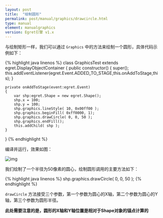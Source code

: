 ```yaml
---
layout: post
title:  "绘制圆形"
permalink: post/manual/graphics/drawcircle.html
type: manual
element: manualgraphics
version: Egret引擎 v1.x
---
```


与绘制矩形一样，我们可以通过 `Graphics` 中的方法来绘制一个圆形，具体代码示例如下：


{% highlight java linenos %}
class GraphicsTest extends egret.DisplayObjectContainer
{
    public constructor()
    {
        super();
        this.addEventListener(egret.Event.ADDED_TO_STAGE,this.onAddToStage,this);
    }

    private onAddToStage(event:egret.Event)
    {
        var shp:egret.Shape = new egret.Shape();
        shp.x = 100;
        shp.y = 100;
        shp.graphics.lineStyle( 10, 0x00ff00 );
        shp.graphics.beginFill( 0xff0000, 1);
        shp.graphics.drawCircle( 0, 0, 50 );
        shp.graphics.endFill();
        this.addChild( shp );
    }
}
{% endhighlight %}

编译并运行，效果如图：

![img]({{site.baseurl}}/assets/img/drawcircle1.png)

我们绘制了一个半径为50像素的圆心，绘制圆形调用的主要方法如下：

{% highlight java linenos %}
shp.graphics.drawCircle( 0, 0, 50 );
{% endhighlight %}

`drawCircle` 方法接受三个参数，第一个参数为圆心的X轴，第二个参数为圆心的Y轴，第三个参数为圆形半径。

**此处需要注意的是，圆形的X轴和Y轴位置是相对于Shape对象的锚点计算的**